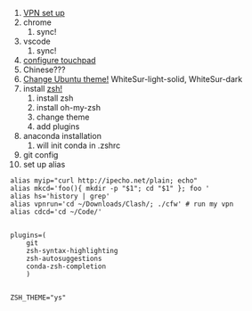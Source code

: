 1. [VPN set up](https://www.cfmem.com/2021/09/linux-clash-for-windows-vpnv2ray.html)
2. chrome
    1. sync!
3. vscode
    1. sync!
4. [configure touchpad](https://ubuntuhandbook.org/index.php/2021/06/multi-touch-gestures-ubuntu-20-04/)
5. Chinese???
6. [Change Ubuntu theme!](https://www.youtube.com/watch?v=IPwF4OzylTs) WhiteSur-light-solid, WhiteSur-dark
7. install [zsh!](https://www.sitepoint.com/zsh-tips-tricks/#:~:text=%24(which%20bash)%20.-,Linux,the%20changes%20to%20take%20effect.)
    1. install zsh
    2. install oh-my-zsh
    3. change theme
    4. add plugins
8. anaconda installation
    1. will init conda in .zshrc
9. git config
10. set up alias


```shell
alias myip="curl http://ipecho.net/plain; echo"
alias mkcd='foo(){ mkdir -p "$1"; cd "$1" }; foo '
alias hs='history | grep'
alias vpnrun='cd ~/Downloads/Clash/; ./cfw' # run my vpn
alias cdcd='cd ~/Code/'


plugins=(
    git
    zsh-syntax-highlighting
    zsh-autosuggestions
    conda-zsh-completion
    )


ZSH_THEME="ys"
```
